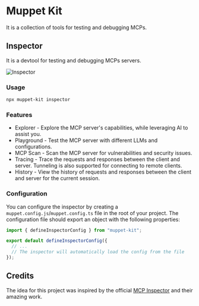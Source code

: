 # Muppet Kit

It is a collection of tools for testing and debugging MCPs.

## Inspector

It is a devtool for testing and debugging MCPs servers.

![Inspector](public/inspector.png)

### Usage

```bash
npx muppet-kit inspector
```

### Features

- Explorer - Explore the MCP server's capabilities, while leveraging AI to assist you.
- Playground - Test the MCP server with different LLMs and configurations.
- MCP Scan - Scan the MCP server for vulnerabilities and security issues.
- Tracing - Trace the requests and responses between the client and server. Tunneling is also supported for connecting to remote clients.
- History - View the history of requests and responses between the client and server for the current session.

### Configuration

You can configure the inspector by creating a `muppet.config.js`/`muppet.config.ts` file in the root of your project. The configuration file should export an object with the following properties:

```ts
import { defineInspectorConfig } from "muppet-kit";

export default defineInspectorConfig({
  // ...
  // The inspector will automatically load the config from the file
});
```

## Credits

The idea for this project was inspired by the official [MCP Inspector](https://github.com/modelcontextprotocol/inspector) and their amazing work.

